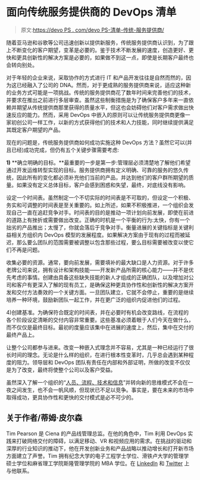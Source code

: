 # 面向传统服务提供商的 DevOps 清单

> 原文:[https://devo PS . com/devo PS-清单-传统-服务提供商/](https://devops.com/devops-checklist-traditional-service-providers/)

随着亚马逊和谷歌等公司迅速创新以提供新服务，传统服务提供商认识到，为了跟上不断变化的客户期望，变革是必要的。鉴于技术不断发展的速度，创造更好、更快和更具创新性的解决方案是必要的，如果做不到这一点，即使是长期客户最终也会转向别处。

对于年轻的企业来说，采取协作的方式进行 IT 和产品开发往往是自然而然的，因为这已经融入了公司的 DNA。然而，对于更成熟的服务提供商来说，适应这种新的业务方式可能是一项挑战。传统的服务提供商花了数年时间来完善他们的技术，并要求在推出之前进行多层审查。虽然这些制衡措施是为了确保客户多年来一直依赖并期望从传统提供商那里获得的质量水平，但这也会妨碍他们对客户需求做出快速反应的能力。然而，采用 DevOps 中嵌入的原则可以让传统服务提供商更像一家初创公司一样工作，以新的方式获得他们的技术和人力技能，同时继续提供满足其既定客户期望的产品。

现在的问题是，传统服务提供商如何成功实施这种 DevOps 方法？虽然它可以(并且已经)成功完成，但仍有五个关键步骤需要考虑:

**1)** **确立明确的目标。**最重要的一步是第一步:管理层必须清楚地了解他们希望通过开发运维转型实现的目标。服务提供商拥有定义明确、可靠的服务的悠久传统，因此所有的变化都必须补充他们当前的产品，并达到他们的客户群所期望的质量。如果没有定义总体目标，客户会感到困惑和失望，最终，对底线没有影响。

设定一个时间表。虽然制定一个不切实际的时间表是不可取的，但设定一个积极、务实和可调整的时间表是至关重要的。如上所述，如果不积极推进，一个组织会发现自己一直在追赶竞争对手。时间表的目的是推动一项计划向前发展，即使在前进的道路上有挫折或需要做出改变。正确的时机是一个平衡的行为:太快，你有一个拙劣的产品推出；太慢了，你就会落后于竞争对手。衡量进展的关键指标是关键利益相关方组织内 DevOps 模型的发展程度。如果解决方案由于现有的过程而被延迟，那么要么团队的范围需要被调整以包含那些过程，要么目标需要被改变以使它们不再是问题。

收集必要的资源。通常，要向前发展，需要填补的最大缺口是人力资源。对于许多老牌公司来说，拥有设计和架构技能——开发新产品所需的核心能力——并不是优先考虑的事情。创建由具备这些缺失技能的新人才组成的正确团队，以及增加对公司和客户有更深入了解的现有员工，是确保这种更具协作性和创新性的解决方案开发和交付方法奏效的一个关键方面。一旦团队建立，它就不会停止，重要的是继续培养一种环境，鼓励新团队一起工作，并在更广泛的组织内促进他们的过程。

4)创建基准。为确保符合既定的时间表，并在必要时有机会改变路线，在流程的各个阶段设定清晰的交付内容非常重要。这些基准必须着眼于人们今天在做什么，而不仅仅是最终目标。最初的度量应该集中在进展的速度上，然后，集中在交付的最终产品上。

让整个公司都参与进来。改变一种嵌入式理念并不容易，尤其是一种已经运行了很长时间的理念。无论是什么样的组织，在进行根本性变革时，几乎总会遇到某种程度的阻力。领导层和 DevOps 团队有责任在内部和外部证明，所做的改变不仅仅是为了改变，最终将使整个公司以及客户受益。

虽然深入了解一个组织的“[人员、流程、技术和信息](https://www.gartner.com/newsroom/id/2999017)”并转向新的思维模式不会在一夜之间发生，也不会一帆风顺，但现状已不足以竞争。事实是，要在未来的市场中取得成功，更具协作性和更快的交付模式是必不可少的。

## 关于作者/蒂姆·皮尔森

Tim Pearson 是 Ciena 的产品线管理总监。在他的角色中，Tim 利用 DevOps 实践来打破网络交付的障碍，以满足移动、VR 和视频应用的需求。在挑战的驱动和深厚的行业知识的推动下，他在开发创新业务和产品战略以推动增长和打开新市场方面建立了声誉。Tim 拥有纪念大学的电子工程学士学位、滑铁卢大学的管理学硕士学位和麻省理工学院斯隆管理学院的 MBA 学位。在 [LinkedIn](https://www.linkedin.com/in/link2timpearson) 和 [Twitter](https://twitter.com/ciena) 上与他联系。